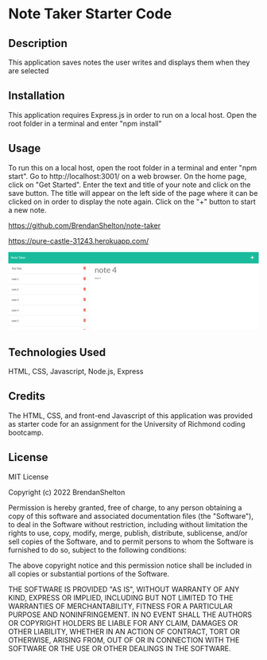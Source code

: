 # Note Taker Starter Code

## Description

This application saves notes the user writes and displays them when they are selected

## Installation

This application requires Express.js in order to run on a local host. Open the root folder in a terminal and enter "npm install"

## Usage

To run this on a local host, open the root folder in a terminal and enter "npm start". Go to http://localhost:3001/ on a web browser. On the home page, click on "Get Started". Enter the text and title of your note and click on the save button. The title will appear on the left side of the page where it can be clicked on in order to display the note again. Click on the "+" button to start a new note. 

https://github.com/BrendanShelton/note-taker

https://pure-castle-31243.herokuapp.com/

![screenshot of application](screenshot.PNG)

## Technologies Used

HTML, CSS, Javascript, Node.js, Express

## Credits

The HTML, CSS, and front-end Javascript of this application was provided as starter code for an assignment for the University of Richmond coding bootcamp.

## License

MIT License

Copyright (c) 2022 BrendanShelton

Permission is hereby granted, free of charge, to any person obtaining a copy
of this software and associated documentation files (the "Software"), to deal
in the Software without restriction, including without limitation the rights
to use, copy, modify, merge, publish, distribute, sublicense, and/or sell
copies of the Software, and to permit persons to whom the Software is
furnished to do so, subject to the following conditions:

The above copyright notice and this permission notice shall be included in all
copies or substantial portions of the Software.

THE SOFTWARE IS PROVIDED "AS IS", WITHOUT WARRANTY OF ANY KIND, EXPRESS OR
IMPLIED, INCLUDING BUT NOT LIMITED TO THE WARRANTIES OF MERCHANTABILITY,
FITNESS FOR A PARTICULAR PURPOSE AND NONINFRINGEMENT. IN NO EVENT SHALL THE
AUTHORS OR COPYRIGHT HOLDERS BE LIABLE FOR ANY CLAIM, DAMAGES OR OTHER
LIABILITY, WHETHER IN AN ACTION OF CONTRACT, TORT OR OTHERWISE, ARISING FROM,
OUT OF OR IN CONNECTION WITH THE SOFTWARE OR THE USE OR OTHER DEALINGS IN THE
SOFTWARE.

